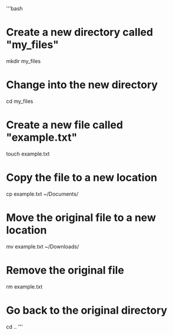 '''bash
# Create a new directory called "my_files"
mkdir my_files

# Change into the new directory
cd my_files

# Create a new file called "example.txt"
touch example.txt

# Copy the file to a new location
cp example.txt ~/Documents/

# Move the original file to a new location
mv example.txt ~/Downloads/

# Remove the original file
rm example.txt

# Go back to the original directory
cd ..
'''